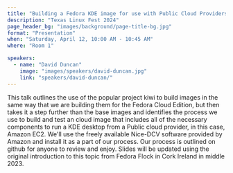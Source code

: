 ```yaml
---
title: "Building a Fedora KDE image for use with Public Cloud Providers"
description: "Texas Linux Fest 2024"
page_header_bg: "images/background/page-title-bg.jpg"
format: "Presentation"
when: "Saturday, April 12, 10:00 AM - 10:45 AM"
where: "Room 1"

speakers:
  - name: "David Duncan"
    image: "images/speakers/david-duncan.jpg"
    link: "speakers/david-duncan/"
---
```


This talk outlines the use of the popular project kiwi to build images in the
same way that we are building them for the Fedora Cloud Edition, but then takes
it a step further than the base images and identifies the process we use to
build and test an cloud image that includes all of the necessary components to
run a KDE desktop from a Public cloud provider, in this case, Amazon EC2. We'll
use the freely available Nice-DCV software provided by Amazon and install it as
a part of our process. Our process is outlined on github for anyone to review
and enjoy. Slides will be updated using the original introduction to this topic
from Fedora Flock in Cork Ireland in middle 2023.
